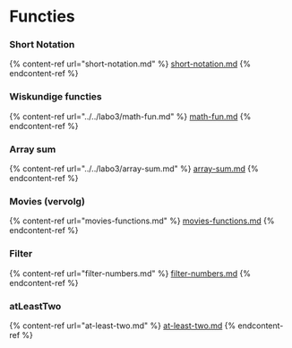 # Functies

### Short Notation

{% content-ref url="short-notation.md" %}
[short-notation.md](short-notation.md)
{% endcontent-ref %}

### Wiskundige functies

{% content-ref url="../../labo3/math-fun.md" %}
[math-fun.md](../../labo3/math-fun.md)
{% endcontent-ref %}

### Array sum

{% content-ref url="../../labo3/array-sum.md" %}
[array-sum.md](../../labo3/array-sum.md)
{% endcontent-ref %}

### Movies (vervolg)

{% content-ref url="movies-functions.md" %}
[movies-functions.md](movies-functions.md)
{% endcontent-ref %}

### Filter

{% content-ref url="filter-numbers.md" %}
[filter-numbers.md](filter-numbers.md)
{% endcontent-ref %}

### atLeastTwo

{% content-ref url="at-least-two.md" %}
[at-least-two.md](at-least-two.md)
{% endcontent-ref %}
